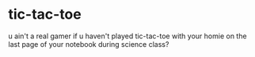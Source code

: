 # tic-tac-toe
u ain't a real gamer if u haven't played tic-tac-toe with your homie on the last page of your notebook during science class? 
